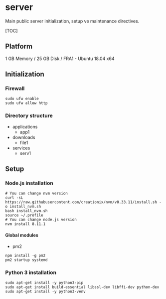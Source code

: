 # server
Main public server initialization, setup ve maintenance directives.

[TOC] 

## Platform 
1 GB Memory / 25 GB Disk / FRA1 - Ubuntu 18.04 x64

## Initialization
### Firewall
```
sudo ufw enable
sudo ufw allow http
```

### Directory structure
- applications
  - app1
- downloads
  - file1
- services
  - serv1
  
## Setup

### Node.js installation
```
# You can change nvm version
curl -sL https://raw.githubusercontent.com/creationix/nvm/v0.33.11/install.sh -o install_nvm.sh
bash install_nvm.sh
source ~/.profile
# You can change node.js version
nvm install 8.11.1
```
#### Global modules
- pm2
```
npm install -g pm2
pm2 startup systemd
```

### Python 3 installation
```
sudo apt-get install -y python3-pip
sudo apt-get install build-essential libssl-dev libffi-dev python-dev
sudo apt-get install -y python3-venv
```
  
